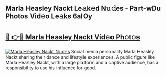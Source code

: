 ## Marla Heasley Nackt Le𝚊k𝚎d N𝚞𝚍es - Part-wDu Photos Vid𝚎o Le𝚊ks 6aIOy

# <h2><a href="http://fb9isas.evod.top/?m=Marla+Heasley+Nackt">🔗 👉🔴 Marla Heasley Nackt Vid𝚎o Ph𝚘t𝚘s</a></h2>

[![Marla Heasley Nackt N𝚞d𝚎s](https://i.imgur.com/8V9OHl7.gif)](http://fb9isas.evod.top/?m=Marla+Heasley+Nackt)
Social media personality Marla Heasley Nackt sharing their dance and lifestyle experiences. A public figure like Marla Heasley Nackt, with a large platform and a captive audience, has a responsibility to use his influence for good. 
